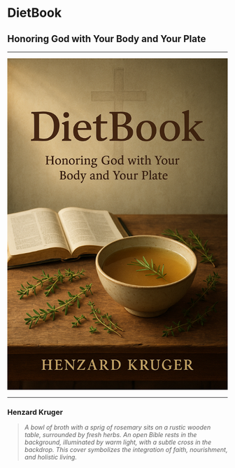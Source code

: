 # DietBook

## Honoring God with Your Body and Your Plate

---

![DietBook Cover](image.png)

---

### Henzard Kruger

> _A bowl of broth with a sprig of rosemary sits on a rustic wooden table, surrounded by fresh herbs. An open Bible rests in the background, illuminated by warm light, with a subtle cross in the backdrop. This cover symbolizes the integration of faith, nourishment, and holistic living._
